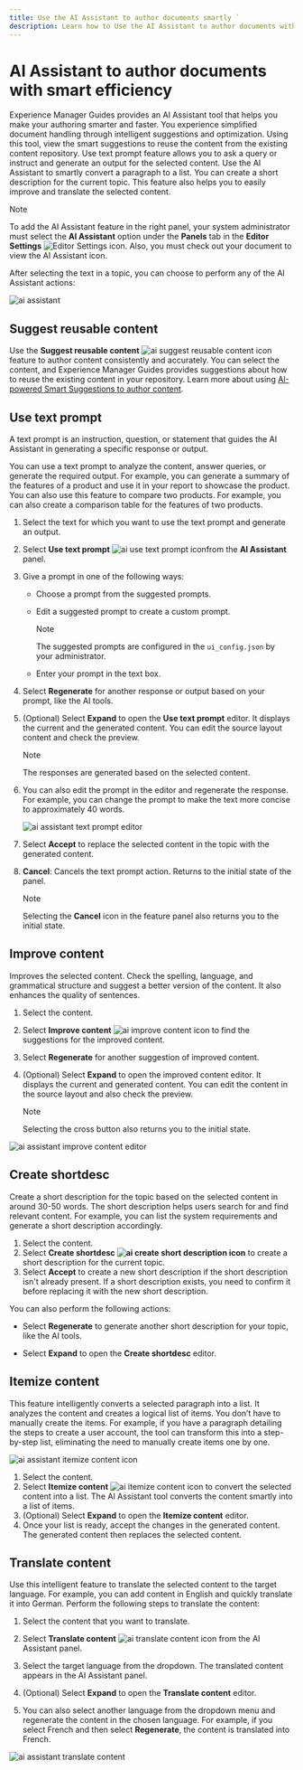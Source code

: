 ```yaml
---
title: Use the AI Assistant to author documents smartly `
description: Learn how to Use the AI Assistant to author documents with smart efficiency in the Web Editor.
---
```



# AI Assistant to author documents with smart efficiency

Experience Manager Guides provides an AI Assistant tool that helps you make your authoring smarter and faster. You experience simplified document handling through intelligent suggestions and optimization. Using this tool, view the smart suggestions to reuse the content from the existing content repository. Use text prompt feature allows you to ask a query or instruct and generate an output for the selected content. Use the AI Assistant to smartly convert a paragraph to a list. You can create a short description for the current topic. This feature also helps you to easily improve and translate the selected content.

>[!NOTE]
>
> To add the AI Assistant feature in the right panel, your system administrator must select the **AI Assistant** option under the **Panels** tab in the **Editor Settings** ![Editor Settings icon](./images/editor_settings_icon.svg).
> Also, you must check out your document to view the AI Assistant icon.  

After selecting the text in a topic, you can choose to perform any of the AI Assistant actions:

![ai assistant](./images/ai-assistant-panel.png)



## Suggest reusable content 


Use the **Suggest reusable content** ![ai suggest reusable content icon ](./images/ai-suggest-reusable-content-icon.svg) feature to author content consistently and accurately. You can select the content, and Experience Manager Guides provides suggestions about how to reuse the existing content in your repository. 
Learn more about using [AI-powered Smart Suggestions to author content](authoring-ai-based-smart-suggestions.md).





## Use text prompt 


A text prompt is an instruction, question, or statement that guides the AI Assistant in generating a specific response or output.

You can use a text prompt to analyze the content, answer queries, or generate the required output. For example, you can generate a summary of the features of a product and use it in your report to showcase the product. You can also use this feature to compare two products. For example, you can also create a comparison table for the features of two products.


1. Select the text for which you want to use the text prompt and generate an output.
1. Select **Use text prompt** ![ai use text prompt icon](./images/ai-use-text-prompt.svg)from the **AI Assistant**  panel.
1. Give a prompt in one of the following ways:

    - Choose a prompt from the suggested prompts. 
    - Edit a suggested prompt to create a custom prompt. 

        >[!NOTE]
        >
        > The suggested prompts are configured in the `ui_config.json` by your administrator. 

    - Enter your prompt in the text box. 
  

1. Select **Regenerate** for another response or output based on your prompt, like the AI tools.

1. (Optional) Select **Expand** to open the **Use text prompt** editor. It displays the current and the generated content. You can edit the source layout content and check the preview.
 

    >[!NOTE]
    >
    > The responses are generated based on the selected content.

1. You can also edit the prompt in the editor and regenerate the response. For example, you can change the prompt to make the text more concise to approximately 40 words.
 
    ![ai assistant text prompt editor](./images/ai-assisstant-text-prompt.png)


1. Select **Accept** to replace the selected content in the topic with the generated content.  
1. **Cancel**: Cancels the text prompt action. Returns to the initial state of the panel.

    >[!NOTE]
    >
    > Selecting the **Cancel** icon in the feature panel also returns you to the initial state.

## Improve content 


Improves the selected content. Check the spelling, language, and grammatical structure and suggest a better version of the content. It also enhances the quality of sentences.

1. Select the content. 
1. Select **Improve content** ![ai improve content icon](./images/ai-improve-icon.svg) to find the suggestions for the improved content. 
1. Select **Regenerate** for another suggestion of improved content. 

1. (Optional) Select **Expand** to open the improved content editor. It displays the current and generated content. You can edit the content in the source layout and also check the preview.

    >[!NOTE]
    >
    > Selecting the cross button also returns you to the initial state.

![ai assistant improve content editor](./images/ai-assisstant-improve-content.png)



## Create shortdesc 

Create a short description for the topic based on the selected content in around 30-50 words. The short description helps users search for and find relevant content. 
For example, you can list the system requirements and generate a short description accordingly. 
 


1. Select the content. 
1. Select **Create shortdesc ![ai create short description icon](./images/ai-create-shortdesc-icon.svg)** to create a short description for the current topic. 
1. Select **Accept** to create a new short description if the short description isn't already present. If a short description exists, you need to confirm it before replacing it with the new short description.

You can also perform the following actions: 
- Select **Regenerate** to generate another short description for your topic, like the AI tools.

- Select **Expand** to open the **Create shortdesc** editor. 




## Itemize content 
This feature intelligently converts a selected paragraph into a list.  It analyzes the content and creates a logical list of items. You don’t have to manually create the items. For example, if you have a paragraph detailing the steps to create a user account, the tool can transform this into a step-by-step list, eliminating the need to manually create items one by one.

![ai assistant itemize content icon](./images/ai-assisstant-itemise-content.png)



1. Select the content. 
1. Select **Itemize content** ![ai itemize content icon](./images/ai-itemize-icon.svg) to convert the selected content into a list. 
The AI Assistant tool converts the content smartly into a list of items. 
1. (Optional) Select **Expand** to open the **Itemize content** editor. 
 1. Once your list is ready, accept the changes in the generated content. The generated content then replaces the selected content.  



## Translate content 

Use this intelligent feature to translate the selected content to the target language. For example, you can add content in English and quickly translate it into German.
Perform the following steps to translate the content:

1. Select the content that you want to translate.
1. Select **Translate content** ![ai translate content icon](./images/ai-translate-content-icon.svg) from the AI Assistant panel.
1. Select the target language from the dropdown. The translated content appears in the AI Assistant panel.

1. (Optional) Select **Expand** to open the **Translate content** editor. 
1. You can also select another language from the dropdown menu and regenerate the content in the chosen language. For example, if you select French and then select **Regenerate**, the content is translated into French.

![ai assistant translate content](./images/ai-assisstant-translate-content.png)

